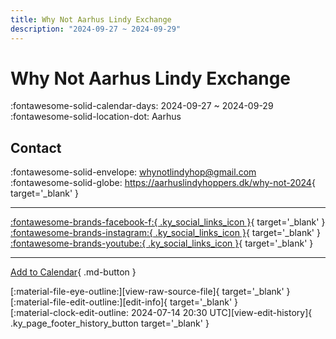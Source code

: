 ```yaml
---
title: Why Not Aarhus Lindy Exchange
description: "2024-09-27 ~ 2024-09-29"
---
```


# Why Not Aarhus Lindy Exchange 

:fontawesome-solid-calendar-days: 2024-09-27 ~ 2024-09-29  
:fontawesome-solid-location-dot: Aarhus  

## Contact

:fontawesome-solid-envelope: <whynotlindyhop@gmail.com>  
:fontawesome-solid-globe: <https://aarhuslindyhoppers.dk/why-not-2024>{ target='_blank' }  

---

 [:fontawesome-brands-facebook-f:{ .ky_social_links_icon }](https://www.facebook.com/whynotaarhuslindyexchange){ target='_blank' } [:fontawesome-brands-instagram:{ .ky_social_links_icon }](https://instagram.com/aarhuslindyhoppers){ target='_blank' } [:fontawesome-brands-youtube:{ .ky_social_links_icon }](https://youtube.com/@aarhuslindyhoppers1626){ target='_blank' }

---

[Add to Calendar](https://swing.news/ics/en/2024/dk/why-not-aarhus-lindy-exchange-2024.ics){ .md-button }

<div class="ky_page_footer" markdown>
<div class="ky_page_footer_trailing" markdown="span">
[:material-file-eye-outline:][view-raw-source-file]{ target='_blank' }
[:material-file-edit-outline:][edit-info]{ target='_blank' }
</div>
<div class="ky_page_footer_leading" markdown="span">
[:material-clock-edit-outline: 2024-07-14 20:30 UTC][view-edit-history]{ .ky_page_footer_history_button target='_blank' }
</div>
</div>

[view-raw-source-file]: https://github.com/swingdance/events/blob/main/2024/dk/why-not-aarhus-lindy-exchange-2024.json "View Raw Source File"
[edit-info]: https://github.com/swingdance/events/issues/new?assignees=&labels=update+event&projects=&template=03-update_entity.yml&title=%5B2024%2Fdk%5D%20Why%20Not%20Aarhus%20Lindy%20Exchange&region=dk&year=2024&id=why-not-aarhus-lindy-exchange-2024&name=Why%20Not%20Aarhus%20Lindy%20Exchange&org_id= "Edit Info"

[view-edit-history]: https://github.com/swingdance/events/commits/main/2024/dk/why-not-aarhus-lindy-exchange-2024.json "View Edit History"

